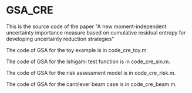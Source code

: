 # GSA_CRE
This is the source code of the paper "A new moment-independent uncertainty importance measure based on cumulative residual entropy for developing uncertainty reduction strategies"

The code of GSA for the toy example is in code_cre_toy.m.

The code of GSA for the Ishigami test function is in code_cre_sin.m.

The code of GSA for the risk assessment model is in code_cre_risk.m.

The code of GSA for the cantilever beam case is in code_cre_beam.m.
